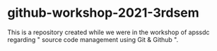 # github-workshop-2021-3rdsem
This is a repository created while we were in the workshop of apssdc regarding " source code management using Git &amp; Github ".
